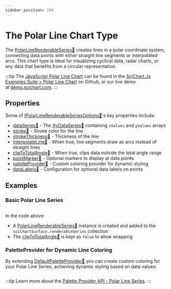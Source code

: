 ```yaml
---
sidebar_position: 100
---
```


# The Polar Line Chart Type

The [PolarLineRenderableSeries:blue_book:](https://www.scichart.com/documentation/js/v4/typedoc/classes/polarlinerenderableseries.html) creates lines in a polar coordinate system, connecting data points with either straight line segments or interpolated arcs. This chart type is ideal for visualizing cyclical data, radar charts, or any data that benefits from a circular representation.

:::tip
The [JavaScript Polar Line Chart](http://stagingdemo2.scichart.com/demo/javascript/polar-line-chart) can be found in the [SciChart.Js Examples Suite > Polar Line Chart](https://github.com/ABTSoftware/SciChart.JS.Examples/blob/release_v4.0/Examples/src/components/Examples/Charts2D/PolarCharts/PolarLineChart) on Github, or our live demo at [demo.scichart.com](http://stagingdemo2.scichart.com/demo/react/polar-line-chart).
:::


<ChartFromSciChartDemo 
    src="http://stagingdemo2.scichart.com/demo/iframe/polar-line-chart"
    title="Polar Line Series Chart"
/>

## Properties

Some of [IPolarLineRenderableSeriesOptions:blue_book:](https://www.scichart.com/documentation/js/v4/typedoc/interfaces/ipolarlinerenderableseriesoptions.html)'s key properties include:

- [dataSeries:blue_book:](https://www.scichart.com/documentation/js/v4/typedoc/interfaces/ipolarlinerenderableseriesoptions.html#dataseries) - The [XyDataSeries:blue_book:](https://www.scichart.com/documentation/js/v4/typedoc/classes/xydataseries.html) containing `xValues` and `yValues` arrays
- [stroke:blue_book:](https://www.scichart.com/documentation/js/v4/typedoc/interfaces/ipolarlinerenderableseriesoptions.html#stroke) - Stroke color for the line
- [strokeThickness:blue_book:](https://www.scichart.com/documentation/js/v4/typedoc/interfaces/ipolarlinerenderableseriesoptions.html#strokethickness) - Thickness of the line
- [interpolateLine:blue_book:](https://www.scichart.com/documentation/js/v4/typedoc/interfaces/ipolarlinerenderableseriesoptions.html#interpolateline) - When true, line segments draw as arcs instead of straight lines
- [clipToTotalAngle:blue_book:](https://www.scichart.com/documentation/js/v4/typedoc/interfaces/ipolarlinerenderableseriesoptions.html#cliptototalangle) - When true, clips data outside the total angle range
- [pointMarker:blue_book:](https://www.scichart.com/documentation/js/v4/typedoc/interfaces/ipolarlinerenderableseriesoptions.html#pointmarker) - Optional markers to display at data points
- [paletteProvider:blue_book:](https://www.scichart.com/documentation/js/v4/typedoc/interfaces/ipolarlinerenderableseriesoptions.html#paletteprovider) - Custom coloring provider for dynamic styling
- [dataLabels:blue_book:](https://www.scichart.com/documentation/js/v4/typedoc/interfaces/ipolarlinerenderableseriesoptions.html#datalabels) - Configuration for optional data labels on points

## Examples

### Basic Polar Line Series

```ts showLineNumbers {35} file=./Basic/demo.ts start=region_A_start end=region_A_end
```

<LiveDocSnippet name="./Basic/demo" />

In the code above:

- A [PolarLineRenderableSeries:blue_book:](https://www.scichart.com/documentation/js/v4/typedoc/classes/polarlinerenderableseries.html) instance is created and added to the `sciChartSurface.renderableSeries` collection
- The [clipToTotalAngle:blue_book:](https://www.scichart.com/documentation/js/v4/typedoc/classes/polarlinerenderableseries.html#cliptototalangle) is kept as `false` to allow wrapping

### PaletteProvider for Dynamic Line Coloring

By extending [DefaultPaletteProvider:blue_book:](https://www.scichart.com/documentation/js/v4/typedoc/classes/defaultpaletteprovider.html) you can create custom coloring for your Polar Line Series, achieving dynamic styling based on data values:

```ts showLineNumbers {38-54,64-67} file=./PaletteProvider/demo.ts start=region_A_start end=region_A_end
```

<LiveDocSnippet name="./PaletteProvider/demo" />

:::tip
Learn more about the [Palette Provider API - Polar Line Series](/2d-charts/chart-types/palette-provider-api/polar-line-renderable-series).
:::
